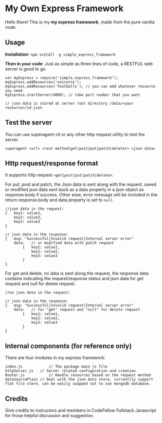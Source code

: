 # My Own Express Framework


Hello there! This is my **my express framework**, made from the pure vanilla node.

## Usage

**Installation**:
`npm install -g simple_express_framework`

**Then in your code**: Just as simple as three lines of code, a RESTFUL web server is good to go.

	var myExpress = require('simple_express_framework');
	myExpress.addResources('unicorns');
	myExpress.addResources('footballs'); // you can add whatever resource you need
	myExpress.startServer(4000); // take port number that you want
	
	// json data is stored at server root directory /data/<your resource>/id.json
	

## Test the server
You can use superagent-cli or any other http request utility to test the server.

`superagent <url> <rest method(get|post|put|patch|delete)> <json data>`

## Http request/response format 

It supports http request `<get|post|put|patch|delete>`. 

For put, post and patch, the Json data is sent along with the request, saved or modified json data sent back as a data property in a json object as response body if success. Other wise, error message will be included in the return response.body and data property is set to `null`. 

	//json data in the request:
	{ 	key1: value1,
		key2: value2,
		key3: value3
	}
	
	// json data in the response:
	{	msg: "Successful|Invalid request|Internal server error"
		data: 	// or modified data with patch request
			{	key1: value1,  
				key2: value2,
				key3: value3
			}
	}
							
For get and delete, no data is sent along the request, the response data contains indicating the request/response status and json data for get request and null for delete request.

	//no json data in the request:
	
	// json data in the response:
	{	msg: "Successful|Invalid request|Internal server error"
		data: 	// for "get" request and "null" for delete request
			{	key1: value1,  
				key2: value2,
				key3: value3
			}
	}


## Internal components (for reference only)
There are four modules in my express framework: 
	
	index.js			// The package main js file
	httpServer.js 	// Server related configuration and creation
	Router.js			// Handle resources based on the request method
	dataSourcePlain	// Deal with the json data store, currentlly support flat file store, can be easily swapped out to use mongodb database.


## Credits
Give credits to instructors and members in CodeFellow Fullstack Javascript for those helpful discussion and suggestion.



